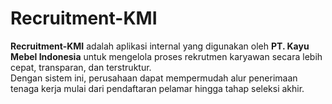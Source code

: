 # Recruitment-KMI

**Recruitment-KMI** adalah aplikasi internal yang digunakan oleh **PT. Kayu Mebel Indonesia** untuk mengelola proses rekrutmen karyawan secara lebih cepat, transparan, dan terstruktur.  
Dengan sistem ini, perusahaan dapat mempermudah alur penerimaan tenaga kerja mulai dari pendaftaran pelamar hingga tahap seleksi akhir.
